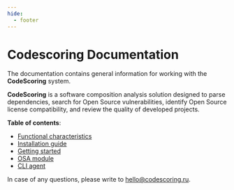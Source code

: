 ```yaml
---
hide:
  - footer
---
```

# Codescoring Documentation

The documentation contains general information for working with the **CodeScoring** system.

**CodeScoring** is a software composition analysis solution designed to parse dependencies, search for Open Source vulnerabilities, identify Open Source license compatibility, and review the quality of developed projects.

**Table of contents**:

 - [Functional characteristics](/functionality.en)
 - [Installation guide](/on-premise/installation.en)
 - [Getting started](/on-premise/how-to/activation.en)
 - [OSA module](/osa/index.en)
 - [CLI agent](/agent/index.en)

In case of any questions, please write to <hello@codescoring.ru>.